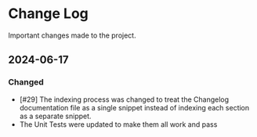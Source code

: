 # Change Log
Important changes made to the project.

## 2024-06-17

### Changed

- [#29] The indexing process was changed to treat the Changelog documentation file as a single snippet instead of indexing each section as a separate snippet.
- The Unit Tests were updated to make them all work and pass